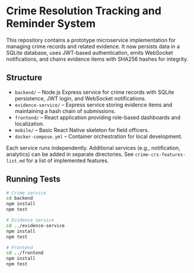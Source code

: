 # Crime Resolution Tracking and Reminder System

This repository contains a prototype microservice implementation for managing crime records and related evidence. It now persists data in a SQLite database, uses JWT-based authentication, emits WebSocket notifications, and chains evidence items with SHA256 hashes for integrity.

## Structure

- `backend/` – Node.js Express service for crime records with SQLite persistence, JWT login, and WebSocket notifications.
- `evidence-service/` – Express service storing evidence items and maintaining a hash chain of submissions.
- `frontend/` – React application providing role-based dashboards and localization.
- `mobile/` – Basic React Native skeleton for field officers.
- `docker-compose.yml` – Container orchestration for local development.

Each service runs independently. Additional services (e.g., notification, analytics) can be added in separate directories.
See `crime-crs-features-list.md` for a list of implemented features.

## Running Tests

```bash
# Crime service
cd backend
npm install
npm test

# Evidence service
cd ../evidence-service
npm install
npm test

# Frontend
cd ../frontend
npm install
npm test
```

